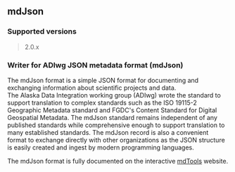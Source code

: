 
## mdJson

### Supported versions

> 2.0.x

### Writer for ADIwg JSON metadata format (mdJson)

The mdJson format is a simple JSON format for documenting and 
exchanging information about scientific projects and data.  
The Alaska Data Integration working group (ADIwg) wrote the 
standard to support translation to complex standards such as 
the ISO 19115-2 Geographic Metadata standard and FGDC's Content 
Standard for Digital Geospatial Metadata.  The mdJson standard 
remains independent of any published standards while comprehensive 
enough to support translation to many established standards. 
The mdJson record is also a convenient format to exchange directly 
with other organizations as the JSON structure is easily created 
and ingest by modern programming languages.

The mdJson format is fully documented on the interactive
[mdTools](http://mdTools.adiwg.org) website.
